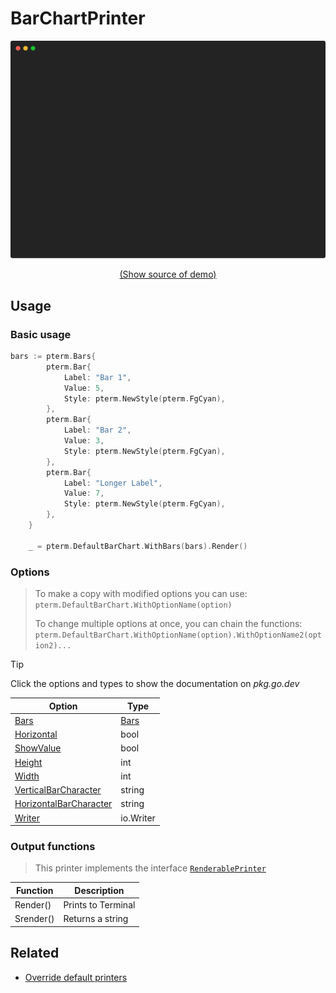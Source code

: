 # BarChartPrinter

<!--
Replace all of the following strings with the current printer.
     barchart BarChart BarChartPrinter DefaultBarChart
-->

![BarChartPrinter Example](https://raw.githubusercontent.com/pterm/pterm/master/_examples/barchart/animation.svg)

<p align="center"><a href="https://github.com/Sion-L/pterm/blob/master/_examples/barchart/main.go" target="_blank">(Show source of demo)</a></p>

## Usage

### Basic usage

```go
bars := pterm.Bars{
		pterm.Bar{
			Label: "Bar 1",
			Value: 5,
			Style: pterm.NewStyle(pterm.FgCyan),
		},
		pterm.Bar{
			Label: "Bar 2",
			Value: 3,
			Style: pterm.NewStyle(pterm.FgCyan),
		},
		pterm.Bar{
			Label: "Longer Label",
			Value: 7,
			Style: pterm.NewStyle(pterm.FgCyan),
		},
	}

	_ = pterm.DefaultBarChart.WithBars(bars).Render()
```

### Options

> To make a copy with modified options you can use:
> `pterm.DefaultBarChart.WithOptionName(option)`
>
> To change multiple options at once, you can chain the functions:
> `pterm.DefaultBarChart.WithOptionName(option).WithOptionName2(option2)...`

> [!TIP]
> Click the options and types to show the documentation on _pkg.go.dev_

| Option                                                                                                     | Type                                                   |
| ---------------------------------------------------------------------------------------------------------- | ------------------------------------------------------ |
| [Bars](https://pkg.go.dev/github.com/Sion-L/pterm#BarChartPrinter.Bars)                                     | [Bars](https://pkg.go.dev/github.com/Sion-L/pterm#Bars) |
| [Horizontal](https://pkg.go.dev/github.com/Sion-L/pterm#BarChartPrinter.Horizontal)                         | bool                                                   |
| [ShowValue](https://pkg.go.dev/github.com/Sion-L/pterm#BarChartPrinter.ShowValue)                           | bool                                                   |
| [Height](https://pkg.go.dev/github.com/Sion-L/pterm#BarChartPrinter.Height)                                 | int                                                    |
| [Width](https://pkg.go.dev/github.com/Sion-L/pterm#BarChartPrinter.Width)                                   | int                                                    |
| [VerticalBarCharacter](https://pkg.go.dev/github.com/Sion-L/pterm#BarChartPrinter.VerticalBarCharacter)     | string                                                 |
| [HorizontalBarCharacter](https://pkg.go.dev/github.com/Sion-L/pterm#BarChartPrinter.HorizontalBarCharacter) | string                                                 |
| [Writer](https://pkg.go.dev/github.com/Sion-L/pterm#BarChartPrinter.WithWriter)                             | io.Writer                                              |

### Output functions

<!-- Remove comment of the correct interface -->

<!--
> This printer implements the interface [`TextPrinter`](https://github.com/Sion-L/pterm/blob/master/interface_text_printer.go)

|Function|Description|
|------|---------|
|Sprint(a ...interface{})|Returns a string|
|Sprintln(a ...interface{})|Returns a string with a new line at the end|
|Sprintf(format string, a ...interface{})|Returns a string, formatted according to a format specifier|
|Print(a ...interface{})|Prints to the terminal|
|Println(a ...interface{})|Prints to the terminal with a new line at the end|
|Printf(format string, a ...interface{})|Prints to the terminal, formatted according to a format specifier|
-->

> This printer implements the interface [`RenderablePrinter`](https://github.com/Sion-L/pterm/blob/master/interface_renderable_printer.go)

| Function  | Description        |
| --------- | ------------------ |
| Render()  | Prints to Terminal |
| Srender() | Returns a string   |

<!--
> This printer implements the interface [`LivePrinter`](https://github.com/Sion-L/pterm/blob/master/interface_live_printer.go)

|Function|Description|
|------|---------|
|Start()|Returns itself and possible errors|
|Stop()|Returns itself and possible errors|
|GenericStart()|Returns the started LivePrinter and possible errors|
|GenericStop()|Returns the stopped LivePrinter and possible errors|

> [!NOTE]
> The generic start and stop methods are only used to implement the printer into the interface.
> Use the normal `Start()` and `Stop()` methods if possible.
-->

## Related

- [Override default printers](docs/customizing/override-default-printer.md)
